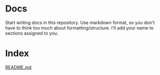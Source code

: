 # Docs
Start writing docs in this repository. Use markdown format, so you don't have to think too much about formatting/structure. I'll add your name to sections assigned to you.

# Index
[README.md](Introduction)
